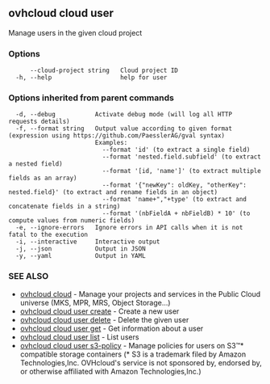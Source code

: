 ## ovhcloud cloud user

Manage users in the given cloud project

### Options

```
      --cloud-project string   Cloud project ID
  -h, --help                   help for user
```

### Options inherited from parent commands

```
  -d, --debug           Activate debug mode (will log all HTTP requests details)
  -f, --format string   Output value according to given format (expression using https://github.com/PaesslerAG/gval syntax)
                        Examples:
                          --format 'id' (to extract a single field)
                          --format 'nested.field.subfield' (to extract a nested field)
                          --format '[id, 'name']' (to extract multiple fields as an array)
                          --format '{"newKey": oldKey, "otherKey": nested.field}' (to extract and rename fields in an object)
                          --format 'name+","+type' (to extract and concatenate fields in a string)
                          --format '(nbFieldA + nbFieldB) * 10' (to compute values from numeric fields)
  -e, --ignore-errors   Ignore errors in API calls when it is not fatal to the execution
  -i, --interactive     Interactive output
  -j, --json            Output in JSON
  -y, --yaml            Output in YAML
```

### SEE ALSO

* [ovhcloud cloud](ovhcloud_cloud.md)	 - Manage your projects and services in the Public Cloud universe (MKS, MPR, MRS, Object Storage...)
* [ovhcloud cloud user create](ovhcloud_cloud_user_create.md)	 - Create a new user
* [ovhcloud cloud user delete](ovhcloud_cloud_user_delete.md)	 - Delete the given user
* [ovhcloud cloud user get](ovhcloud_cloud_user_get.md)	 - Get information about a user
* [ovhcloud cloud user list](ovhcloud_cloud_user_list.md)	 - List users
* [ovhcloud cloud user s3-policy](ovhcloud_cloud_user_s3-policy.md)	 - Manage policies for users on S3™* compatible storage containers (* S3 is a trademark filed by Amazon Technologies,Inc. OVHcloud's service is not sponsored by, endorsed by, or otherwise affiliated with Amazon Technologies,Inc.)

